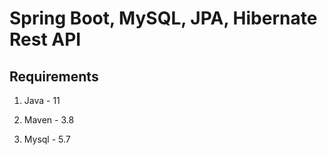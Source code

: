 # Spring Boot, MySQL, JPA, Hibernate Rest API


## Requirements

1. Java - 11

2. Maven - 3.8

3. Mysql - 5.7

